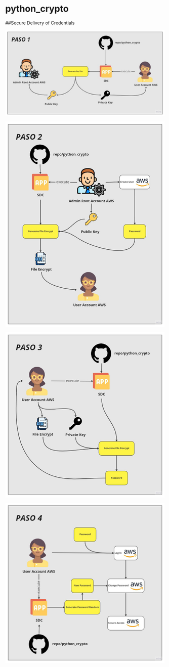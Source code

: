 # python_crypto
##Secure Delivery of Credentials

![Paso 1](assets/UNID-1.jpg)

![Paso 2](assets/UNID-2.jpg)

![Paso 3](assets/UNID-3.jpg)

![Paso 4](assets/UNID-4.jpg)